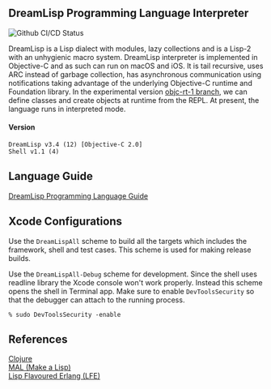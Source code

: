 ## DreamLisp Programming Language Interpreter

![Github CI/CD Status](https://github.com/jsloop42/dreamlisp/actions/workflows/main.yml/badge.svg)

DreamLisp is a Lisp dialect with modules, lazy collections and is a Lisp-2 with an unhygienic macro system. DreamLisp interpreter is implemented in Objective-C and as such can run on macOS and iOS. It is tail recursive, uses ARC instead of garbage collection, has asynchronous communication using notifications taking advantage of the underlying Objective-C runtime and Foundation library. In the experimental version [objc-rt-1 branch](https://github.com/jsloop42/dreamlisp/tree/objc-rt-1), we can define classes and create objects at runtime from the REPL. At present, the language runs in interpreted mode.

#### Version

```
DreamLisp v3.4 (12) [Objective-C 2.0]
Shell v1.1 (4)
```
## Language Guide

[DreamLisp Programming Language Guide](Language%20Guide.md)

## Xcode Configurations

Use the `DreamLispAll` scheme to build all the targets which includes the framework, shell and test cases. This scheme is used for making release builds.  

Use the `DreamLispAll-Debug` scheme for development. Since the shell uses readline library the Xcode console won't work properly. Instead this scheme opens the shell in Terminal app. Make sure to enable `DevToolsSecurity` so that the debugger can attach to the running process.

```
% sudo DevToolsSecurity -enable
```

## References

[Clojure](https://clojure.org)  
[MAL (Make a Lisp)](https://github.com/kanaka/mal/)  
[Lisp Flavoured Erlang (LFE)](https://github.com/rvirding/lfe)  
